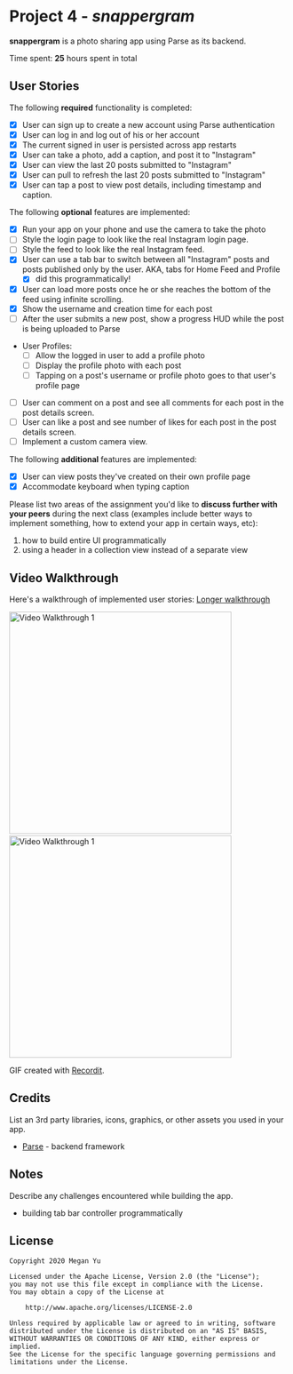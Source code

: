 # Project 4 - *snappergram*

**snappergram** is a photo sharing app using Parse as its backend.

Time spent: **25** hours spent in total

## User Stories

The following **required** functionality is completed:

- [x] User can sign up to create a new account using Parse authentication
- [x] User can log in and log out of his or her account
- [x] The current signed in user is persisted across app restarts
- [x] User can take a photo, add a caption, and post it to "Instagram"
- [x] User can view the last 20 posts submitted to "Instagram"
- [x] User can pull to refresh the last 20 posts submitted to "Instagram"
- [x] User can tap a post to view post details, including timestamp and caption.

The following **optional** features are implemented:

- [x] Run your app on your phone and use the camera to take the photo
- [ ] Style the login page to look like the real Instagram login page.
- [ ] Style the feed to look like the real Instagram feed.
- [x] User can use a tab bar to switch between all "Instagram" posts and posts published only by the user. AKA, tabs for Home Feed and Profile
  - [x] did this programmatically!
- [x] User can load more posts once he or she reaches the bottom of the feed using infinite scrolling.
- [x] Show the username and creation time for each post
- [ ] After the user submits a new post, show a progress HUD while the post is being uploaded to Parse
- User Profiles:
  - [ ] Allow the logged in user to add a profile photo
  - [ ] Display the profile photo with each post
  - [ ] Tapping on a post's username or profile photo goes to that user's profile page
- [ ] User can comment on a post and see all comments for each post in the post details screen.
- [ ] User can like a post and see number of likes for each post in the post details screen.
- [ ] Implement a custom camera view.

The following **additional** features are implemented:

- [x] User can view posts they've created on their own profile page
- [x] Accommodate keyboard when typing caption

Please list two areas of the assignment you'd like to **discuss further with your peers** during the next class (examples include better ways to implement something, how to extend your app in certain ways, etc):

1. how to build entire UI programmatically
2. using a header in a collection view instead of a separate view

## Video Walkthrough

Here's a walkthrough of implemented user stories: [Longer walkthrough](http://g.recordit.co/A9WOCY0MHI.gif)

<img src='http://g.recordit.co/pVLdWKFbBK.gif' title='Video Walkthrough 1' width='400' alt='Video Walkthrough 1' /> &nbsp; <img src='http://g.recordit.co/y2dpLKvjCR.gif' title='Video Walkthrough 2' width='400' alt='Video Walkthrough 1' />

GIF created with [Recordit](http://recordit.co/).

## Credits

List an 3rd party libraries, icons, graphics, or other assets you used in your app.

- [Parse](https://github.com/parse-community/parse-server) - backend framework

## Notes

Describe any challenges encountered while building the app.
- building tab bar controller programmatically

## License

    Copyright 2020 Megan Yu

    Licensed under the Apache License, Version 2.0 (the "License");
    you may not use this file except in compliance with the License.
    You may obtain a copy of the License at

        http://www.apache.org/licenses/LICENSE-2.0

    Unless required by applicable law or agreed to in writing, software
    distributed under the License is distributed on an "AS IS" BASIS,
    WITHOUT WARRANTIES OR CONDITIONS OF ANY KIND, either express or implied.
    See the License for the specific language governing permissions and
    limitations under the License.
